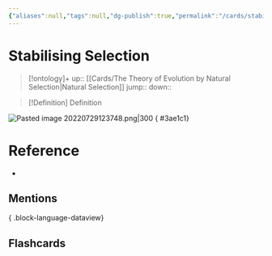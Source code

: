 ```yaml
---
{"aliases":null,"tags":null,"dg-publish":true,"permalink":"/cards/stabilising-selection/","dgPassFrontmatter":true}
---
```


# Stabilising Selection

> [!ontology]+
> up:: [[Cards/The Theory of Evolution by Natural Selection\|Natural Selection]]
> jump:: 
> down:: 

> [!Definition] Definition

![Pasted image 20220729123748.png|300](/img/user/Extras/Obsidian%20Images/Pasted%20image%2020220729123748.png)
{ #3ae1c1}


# Reference

- 

## Mentions


{ .block-language-dataview}

## Flashcards